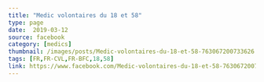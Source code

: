 ```yaml
---
title: "Medic volontaires du 18 et 58"
type: page
date:  2019-03-12
source: facebook
category: [medics]
thumbnail: /images/posts/Medic-volontaires-du-18-et-58-763067200733626.jpg
tags: [FR,FR-CVL,FR-BFC,18,58]
link: https://www.facebook.com/Medic-volontaires-du-18-et-58-763067200733626/
---
```

